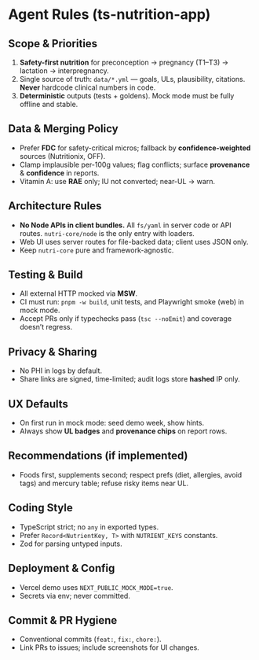 # Agent Rules (ts-nutrition-app)

## Scope & Priorities
1) **Safety-first nutrition** for preconception → pregnancy (T1–T3) → lactation → interpregnancy.
2) Single source of truth: `data/*.yml` — goals, ULs, plausibility, citations. **Never** hardcode clinical numbers in code.
3) **Deterministic** outputs (tests + goldens). Mock mode must be fully offline and stable.

## Data & Merging Policy
- Prefer **FDC** for safety-critical micros; fallback by **confidence-weighted** sources (Nutritionix, OFF).  
- Clamp implausible per-100g values; flag conflicts; surface **provenance** & **confidence** in reports.
- Vitamin A: use **RAE** only; IU not converted; near-UL → warn.

## Architecture Rules
- **No Node APIs in client bundles.** All `fs/yaml` in server code or API routes. `nutri-core/node` is the only entry with loaders.
- Web UI uses server routes for file-backed data; client uses JSON only.
- Keep `nutri-core` pure and framework-agnostic.

## Testing & Build
- All external HTTP mocked via **MSW**.  
- CI must run: `pnpm -w build`, unit tests, and Playwright smoke (web) in mock mode.
- Accept PRs only if typechecks pass (`tsc --noEmit`) and coverage doesn’t regress.

## Privacy & Sharing
- No PHI in logs by default.  
- Share links are signed, time-limited; audit logs store **hashed** IP only.

## UX Defaults
- On first run in mock mode: seed demo week, show hints.  
- Always show **UL badges** and **provenance chips** on report rows.

## Recommendations (if implemented)
- Foods first, supplements second; respect prefs (diet, allergies, avoid tags) and mercury table; refuse risky items near UL.

## Coding Style
- TypeScript strict; no `any` in exported types.  
- Prefer `Record<NutrientKey, T>` with `NUTRIENT_KEYS` constants.  
- Zod for parsing untyped inputs.

## Deployment & Config
- Vercel demo uses `NEXT_PUBLIC_MOCK_MODE=true`.  
- Secrets via env; never committed.

## Commit & PR Hygiene
- Conventional commits (`feat:`, `fix:`, `chore:`).  
- Link PRs to issues; include screenshots for UI changes.
